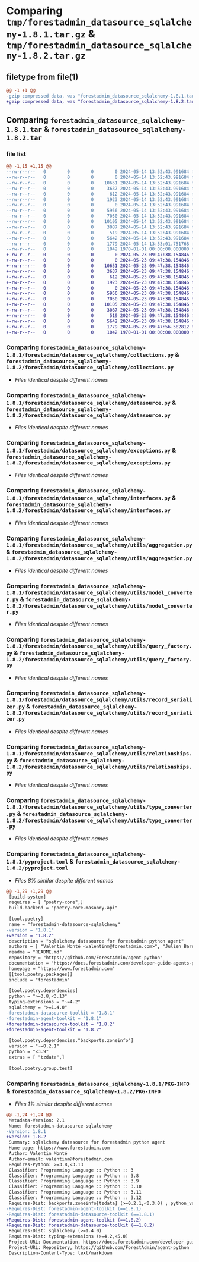 # Comparing `tmp/forestadmin_datasource_sqlalchemy-1.8.1.tar.gz` & `tmp/forestadmin_datasource_sqlalchemy-1.8.2.tar.gz`

## filetype from file(1)

```diff
@@ -1 +1 @@
-gzip compressed data, was "forestadmin_datasource_sqlalchemy-1.8.1.tar", max compression
+gzip compressed data, was "forestadmin_datasource_sqlalchemy-1.8.2.tar", max compression
```

## Comparing `forestadmin_datasource_sqlalchemy-1.8.1.tar` & `forestadmin_datasource_sqlalchemy-1.8.2.tar`

### file list

```diff
@@ -1,15 +1,15 @@
--rw-r--r--   0        0        0        0 2024-05-14 13:52:43.991684 forestadmin_datasource_sqlalchemy-1.8.1/README.md
--rw-r--r--   0        0        0        0 2024-05-14 13:52:43.991684 forestadmin_datasource_sqlalchemy-1.8.1/forestadmin/datasource_sqlalchemy/__init__.py
--rw-r--r--   0        0        0    10651 2024-05-14 13:52:43.991684 forestadmin_datasource_sqlalchemy-1.8.1/forestadmin/datasource_sqlalchemy/collections.py
--rw-r--r--   0        0        0     3637 2024-05-14 13:52:43.991684 forestadmin_datasource_sqlalchemy-1.8.1/forestadmin/datasource_sqlalchemy/datasource.py
--rw-r--r--   0        0        0      612 2024-05-14 13:52:43.991684 forestadmin_datasource_sqlalchemy-1.8.1/forestadmin/datasource_sqlalchemy/exceptions.py
--rw-r--r--   0        0        0     1923 2024-05-14 13:52:43.991684 forestadmin_datasource_sqlalchemy-1.8.1/forestadmin/datasource_sqlalchemy/interfaces.py
--rw-r--r--   0        0        0        0 2024-05-14 13:52:43.991684 forestadmin_datasource_sqlalchemy-1.8.1/forestadmin/datasource_sqlalchemy/utils/__init__.py
--rw-r--r--   0        0        0     5956 2024-05-14 13:52:43.991684 forestadmin_datasource_sqlalchemy-1.8.1/forestadmin/datasource_sqlalchemy/utils/aggregation.py
--rw-r--r--   0        0        0     7050 2024-05-14 13:52:43.991684 forestadmin_datasource_sqlalchemy-1.8.1/forestadmin/datasource_sqlalchemy/utils/model_converter.py
--rw-r--r--   0        0        0    10105 2024-05-14 13:52:43.991684 forestadmin_datasource_sqlalchemy-1.8.1/forestadmin/datasource_sqlalchemy/utils/query_factory.py
--rw-r--r--   0        0        0     3087 2024-05-14 13:52:43.991684 forestadmin_datasource_sqlalchemy-1.8.1/forestadmin/datasource_sqlalchemy/utils/record_serializer.py
--rw-r--r--   0        0        0      519 2024-05-14 13:52:43.991684 forestadmin_datasource_sqlalchemy-1.8.1/forestadmin/datasource_sqlalchemy/utils/relationships.py
--rw-r--r--   0        0        0     5642 2024-05-14 13:52:43.991684 forestadmin_datasource_sqlalchemy-1.8.1/forestadmin/datasource_sqlalchemy/utils/type_converter.py
--rw-r--r--   0        0        0     1779 2024-05-14 13:53:01.751768 forestadmin_datasource_sqlalchemy-1.8.1/pyproject.toml
--rw-r--r--   0        0        0     1042 1970-01-01 00:00:00.000000 forestadmin_datasource_sqlalchemy-1.8.1/PKG-INFO
+-rw-r--r--   0        0        0        0 2024-05-23 09:47:38.154846 forestadmin_datasource_sqlalchemy-1.8.2/README.md
+-rw-r--r--   0        0        0        0 2024-05-23 09:47:38.154846 forestadmin_datasource_sqlalchemy-1.8.2/forestadmin/datasource_sqlalchemy/__init__.py
+-rw-r--r--   0        0        0    10651 2024-05-23 09:47:38.154846 forestadmin_datasource_sqlalchemy-1.8.2/forestadmin/datasource_sqlalchemy/collections.py
+-rw-r--r--   0        0        0     3637 2024-05-23 09:47:38.154846 forestadmin_datasource_sqlalchemy-1.8.2/forestadmin/datasource_sqlalchemy/datasource.py
+-rw-r--r--   0        0        0      612 2024-05-23 09:47:38.154846 forestadmin_datasource_sqlalchemy-1.8.2/forestadmin/datasource_sqlalchemy/exceptions.py
+-rw-r--r--   0        0        0     1923 2024-05-23 09:47:38.154846 forestadmin_datasource_sqlalchemy-1.8.2/forestadmin/datasource_sqlalchemy/interfaces.py
+-rw-r--r--   0        0        0        0 2024-05-23 09:47:38.154846 forestadmin_datasource_sqlalchemy-1.8.2/forestadmin/datasource_sqlalchemy/utils/__init__.py
+-rw-r--r--   0        0        0     5956 2024-05-23 09:47:38.154846 forestadmin_datasource_sqlalchemy-1.8.2/forestadmin/datasource_sqlalchemy/utils/aggregation.py
+-rw-r--r--   0        0        0     7050 2024-05-23 09:47:38.154846 forestadmin_datasource_sqlalchemy-1.8.2/forestadmin/datasource_sqlalchemy/utils/model_converter.py
+-rw-r--r--   0        0        0    10105 2024-05-23 09:47:38.154846 forestadmin_datasource_sqlalchemy-1.8.2/forestadmin/datasource_sqlalchemy/utils/query_factory.py
+-rw-r--r--   0        0        0     3087 2024-05-23 09:47:38.154846 forestadmin_datasource_sqlalchemy-1.8.2/forestadmin/datasource_sqlalchemy/utils/record_serializer.py
+-rw-r--r--   0        0        0      519 2024-05-23 09:47:38.154846 forestadmin_datasource_sqlalchemy-1.8.2/forestadmin/datasource_sqlalchemy/utils/relationships.py
+-rw-r--r--   0        0        0     5642 2024-05-23 09:47:38.154846 forestadmin_datasource_sqlalchemy-1.8.2/forestadmin/datasource_sqlalchemy/utils/type_converter.py
+-rw-r--r--   0        0        0     1779 2024-05-23 09:47:56.582812 forestadmin_datasource_sqlalchemy-1.8.2/pyproject.toml
+-rw-r--r--   0        0        0     1042 1970-01-01 00:00:00.000000 forestadmin_datasource_sqlalchemy-1.8.2/PKG-INFO
```

### Comparing `forestadmin_datasource_sqlalchemy-1.8.1/forestadmin/datasource_sqlalchemy/collections.py` & `forestadmin_datasource_sqlalchemy-1.8.2/forestadmin/datasource_sqlalchemy/collections.py`

 * *Files identical despite different names*

### Comparing `forestadmin_datasource_sqlalchemy-1.8.1/forestadmin/datasource_sqlalchemy/datasource.py` & `forestadmin_datasource_sqlalchemy-1.8.2/forestadmin/datasource_sqlalchemy/datasource.py`

 * *Files identical despite different names*

### Comparing `forestadmin_datasource_sqlalchemy-1.8.1/forestadmin/datasource_sqlalchemy/exceptions.py` & `forestadmin_datasource_sqlalchemy-1.8.2/forestadmin/datasource_sqlalchemy/exceptions.py`

 * *Files identical despite different names*

### Comparing `forestadmin_datasource_sqlalchemy-1.8.1/forestadmin/datasource_sqlalchemy/interfaces.py` & `forestadmin_datasource_sqlalchemy-1.8.2/forestadmin/datasource_sqlalchemy/interfaces.py`

 * *Files identical despite different names*

### Comparing `forestadmin_datasource_sqlalchemy-1.8.1/forestadmin/datasource_sqlalchemy/utils/aggregation.py` & `forestadmin_datasource_sqlalchemy-1.8.2/forestadmin/datasource_sqlalchemy/utils/aggregation.py`

 * *Files identical despite different names*

### Comparing `forestadmin_datasource_sqlalchemy-1.8.1/forestadmin/datasource_sqlalchemy/utils/model_converter.py` & `forestadmin_datasource_sqlalchemy-1.8.2/forestadmin/datasource_sqlalchemy/utils/model_converter.py`

 * *Files identical despite different names*

### Comparing `forestadmin_datasource_sqlalchemy-1.8.1/forestadmin/datasource_sqlalchemy/utils/query_factory.py` & `forestadmin_datasource_sqlalchemy-1.8.2/forestadmin/datasource_sqlalchemy/utils/query_factory.py`

 * *Files identical despite different names*

### Comparing `forestadmin_datasource_sqlalchemy-1.8.1/forestadmin/datasource_sqlalchemy/utils/record_serializer.py` & `forestadmin_datasource_sqlalchemy-1.8.2/forestadmin/datasource_sqlalchemy/utils/record_serializer.py`

 * *Files identical despite different names*

### Comparing `forestadmin_datasource_sqlalchemy-1.8.1/forestadmin/datasource_sqlalchemy/utils/relationships.py` & `forestadmin_datasource_sqlalchemy-1.8.2/forestadmin/datasource_sqlalchemy/utils/relationships.py`

 * *Files identical despite different names*

### Comparing `forestadmin_datasource_sqlalchemy-1.8.1/forestadmin/datasource_sqlalchemy/utils/type_converter.py` & `forestadmin_datasource_sqlalchemy-1.8.2/forestadmin/datasource_sqlalchemy/utils/type_converter.py`

 * *Files identical despite different names*

### Comparing `forestadmin_datasource_sqlalchemy-1.8.1/pyproject.toml` & `forestadmin_datasource_sqlalchemy-1.8.2/pyproject.toml`

 * *Files 8% similar despite different names*

```diff
@@ -1,29 +1,29 @@
 [build-system]
 requires = [ "poetry-core",]
 build-backend = "poetry.core.masonry.api"
 
 [tool.poetry]
 name = "forestadmin-datasource-sqlalchemy"
-version = "1.8.1"
+version = "1.8.2"
 description = "sqlalchemy datasource for forestadmin python agent"
 authors = [ "Valentin Monté <valentinm@forestadmin.com>", "Julien Barreau <julien.barreau@forestadmin.com>",]
 readme = "README.md"
 repository = "https://github.com/ForestAdmin/agent-python"
 documentation = "https://docs.forestadmin.com/developer-guide-agents-python/"
 homepage = "https://www.forestadmin.com"
 [[tool.poetry.packages]]
 include = "forestadmin"
 
 [tool.poetry.dependencies]
 python = ">=3.8,<3.13"
 typing-extensions = "~=4.2"
 sqlalchemy = ">=1.4.0"
-forestadmin-datasource-toolkit = "1.8.1"
-forestadmin-agent-toolkit = "1.8.1"
+forestadmin-datasource-toolkit = "1.8.2"
+forestadmin-agent-toolkit = "1.8.2"
 
 [tool.poetry.dependencies."backports.zoneinfo"]
 version = "~=0.2.1"
 python = "<3.9"
 extras = [ "tzdata",]
 
 [tool.poetry.group.test]
```

### Comparing `forestadmin_datasource_sqlalchemy-1.8.1/PKG-INFO` & `forestadmin_datasource_sqlalchemy-1.8.2/PKG-INFO`

 * *Files 1% similar despite different names*

```diff
@@ -1,24 +1,24 @@
 Metadata-Version: 2.1
 Name: forestadmin-datasource-sqlalchemy
-Version: 1.8.1
+Version: 1.8.2
 Summary: sqlalchemy datasource for forestadmin python agent
 Home-page: https://www.forestadmin.com
 Author: Valentin Monté
 Author-email: valentinm@forestadmin.com
 Requires-Python: >=3.8,<3.13
 Classifier: Programming Language :: Python :: 3
 Classifier: Programming Language :: Python :: 3.8
 Classifier: Programming Language :: Python :: 3.9
 Classifier: Programming Language :: Python :: 3.10
 Classifier: Programming Language :: Python :: 3.11
 Classifier: Programming Language :: Python :: 3.12
 Requires-Dist: backports.zoneinfo[tzdata] (>=0.2.1,<0.3.0) ; python_version < "3.9"
-Requires-Dist: forestadmin-agent-toolkit (==1.8.1)
-Requires-Dist: forestadmin-datasource-toolkit (==1.8.1)
+Requires-Dist: forestadmin-agent-toolkit (==1.8.2)
+Requires-Dist: forestadmin-datasource-toolkit (==1.8.2)
 Requires-Dist: sqlalchemy (>=1.4.0)
 Requires-Dist: typing-extensions (>=4.2,<5.0)
 Project-URL: Documentation, https://docs.forestadmin.com/developer-guide-agents-python/
 Project-URL: Repository, https://github.com/ForestAdmin/agent-python
 Description-Content-Type: text/markdown
```

